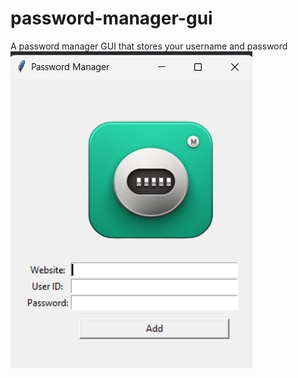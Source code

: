 # password-manager-gui
A password manager GUI that stores your username and password
![Password Manager](https://github.com/aadarshjha7/password-manager-gui/blob/main/pm.jpg)

